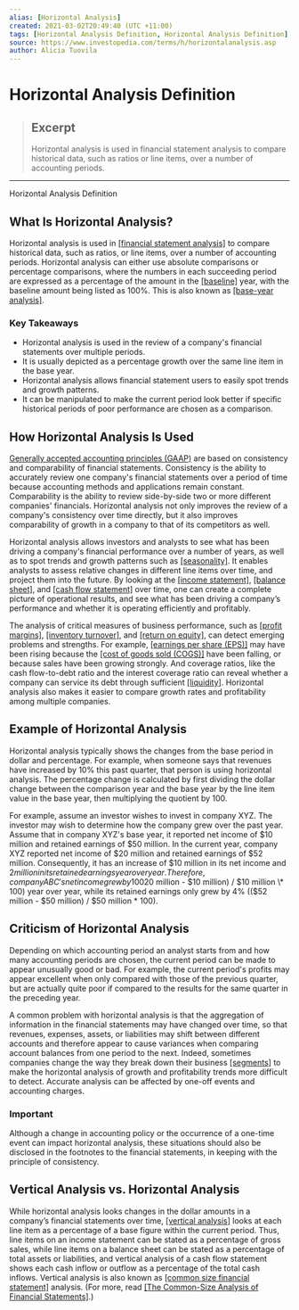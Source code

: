 ```yaml
---
alias: [Horizontal Analysis]
created: 2021-03-02T20:49:40 (UTC +11:00)
tags: [Horizontal Analysis Definition, Horizontal Analysis Definition]
source: https://www.investopedia.com/terms/h/horizontalanalysis.asp
author: Alicia Tuovila
---
```


# Horizontal Analysis Definition

> ## Excerpt
> Horizontal analysis is used in financial statement analysis to compare historical data, such as ratios or line items, over a number of accounting periods.

---

Horizontal Analysis Definition
## What Is Horizontal Analysis?

Horizontal analysis is used in [[financial statement analysis]](https://www.investopedia.com/terms/f/financial-statement-analysis.asp) to compare historical data, such as ratios, or line items, over a number of accounting periods. Horizontal analysis can either use absolute comparisons or percentage comparisons, where the numbers in each succeeding period are expressed as a percentage of the amount in the [[baseline]](https://www.investopedia.com/terms/b/baseline.asp) year, with the baseline amount being listed as 100%. This is also known as [[base-year analysis]](https://www.investopedia.com/terms/b/base-year-analysis.asp).

### Key Takeaways

-   Horizontal analysis is used in the review of a company's financial statements over multiple periods.
-   It is usually depicted as a percentage growth over the same line item in the base year.
-   Horizontal analysis allows financial statement users to easily spot trends and growth patterns.
-   It can be manipulated to make the current period look better if specific historical periods of poor performance are chosen as a comparison.

## How Horizontal Analysis Is Used

[Generally accepted accounting principles (GAAP)](https://www.investopedia.com/terms/g/gaap.asp) are based on consistency and comparability of financial statements. Consistency is the ability to accurately review one company's financial statements over a period of time because accounting methods and applications remain constant. Comparability is the ability to review side-by-side two or more different companies' financials. Horizontal analysis not only improves the review of a company's consistency over time directly, but it also improves comparability of growth in a company to that of its competitors as well.

Horizontal analysis allows investors and analysts to see what has been driving a company's financial performance over a number of years, as well as to spot trends and growth patterns such as [[seasonality]](https://www.investopedia.com/terms/s/seasonality.asp). It enables analysts to assess relative changes in different line items over time, and project them into the future. By looking at the [[income statement]](https://www.investopedia.com/terms/i/incomestatement.asp), [[balance sheet]](https://www.investopedia.com/terms/b/balancesheet.asp), and [[cash flow statement]](https://www.investopedia.com/terms/c/cashflowstatement.asp) over time, one can create a complete picture of operational results, and see what has been driving a company’s performance and whether it is operating efficiently and profitably.

The analysis of critical measures of business performance, such as [[profit margins]](https://www.investopedia.com/terms/n/net_margin.asp), [[inventory turnover]](https://www.investopedia.com/terms/i/inventoryturnover.asp), and [[return on equity]](https://www.investopedia.com/terms/r/returnonequity.asp), can detect emerging problems and strengths. For example, [[earnings per share (EPS)]](https://www.investopedia.com/terms/e/eps.asp) may have been rising because the [[cost of goods sold (COGS)]](https://www.investopedia.com/terms/c/cogs.asp) have been falling, or because sales have been growing strongly. And coverage ratios, like the cash flow-to-debt ratio and the interest coverage ratio can reveal whether a company can service its debt through sufficient [[liquidity]](https://www.investopedia.com/terms/l/liquidity.asp). Horizontal analysis also makes it easier to compare growth rates and profitability among multiple companies.

## Example of Horizontal Analysis

Horizontal analysis typically shows the changes from the base period in dollar and percentage. For example, when someone says that revenues have increased by 10% this past quarter, that person is using horizontal analysis. The percentage change is calculated by first dividing the dollar change between the comparison year and the base year by the line item value in the base year, then multiplying the quotient by 100.

For example, assume an investor wishes to invest in company XYZ. The investor may wish to determine how the company grew over the past year. Assume that in company XYZ's base year, it reported net income of $10 million and retained earnings of $50 million. In the current year, company XYZ reported net income of $20 million and retained earnings of $52 million. Consequently, it has an increase of $10 million in its net income and $2 million in its retained earnings year over year. Therefore, company ABC's net income grew by 100% (($20 million - $10 million) / $10 million \* 100) year over year, while its retained earnings only grew by 4% (($52 million - $50 million) / $50 million \* 100).

## Criticism of Horizontal Analysis

Depending on which accounting period an analyst starts from and how many accounting periods are chosen, the current period can be made to appear unusually good or bad. For example, the current period's profits may appear excellent when only compared with those of the previous quarter, but are actually quite poor if compared to the results for the same quarter in the preceding year.

A common problem with horizontal analysis is that the aggregation of information in the financial statements may have changed over time, so that revenues, expenses, assets, or liabilities may shift between different accounts and therefore appear to cause variances when comparing account balances from one period to the next. Indeed, sometimes companies change the way they break down their business [[segments]](https://www.investopedia.com/terms/s/segment.asp) to make the horizontal analysis of growth and profitability trends more difficult to detect. Accurate analysis can be affected by one-off events and accounting charges.

### Important

Although a change in accounting policy or the occurrence of a one-time event can impact horizontal analysis, these situations should also be disclosed in the footnotes to the financial statements, in keeping with the principle of consistency.

## Vertical Analysis vs. Horizontal Analysis

While horizontal analysis looks changes in the dollar amounts in a company’s financial statements over time, [[vertical analysis]](https://www.investopedia.com/terms/v/vertical_analysis.asp) looks at each line item as a percentage of a base figure within the current period. Thus, line items on an income statement can be stated as a percentage of gross sales, while line items on a balance sheet can be stated as a percentage of total assets or liabilities, and vertical analysis of a cash flow statement shows each cash inflow or outflow as a percentage of the total cash inflows. Vertical analysis is also known as [[common size financial statement]](https://www.investopedia.com/terms/c/commonsizefinancialstatement.asp) analysis. (For more, read [[The Common-Size Analysis of Financial Statements]](https://www.investopedia.com/articles/investing/111413/commonsize-analysis-financial-statements.asp).)
